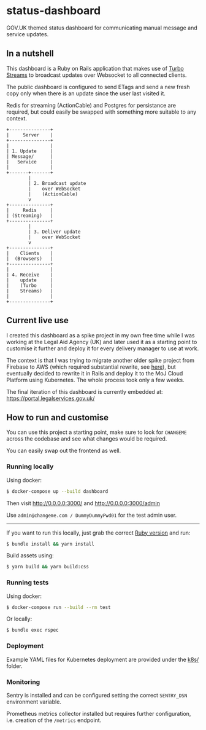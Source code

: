 # status-dashboard

GOV.UK themed status dashboard for communicating manual message and service updates.

## In a nutshell
This dashboard is a Ruby on Rails application that makes use of [Turbo Streams](https://turbo.hotwired.dev/handbook/introduction#turbo-streams%3A-deliver-live-page-changes) to broadcast updates over Websocket to all connected clients.

The public dashboard is configured to send ETags and send a new fresh copy only when there is an update since the user last visited it.

Redis for streaming (ActionCable) and Postgres for persistance are required, but could easily be swapped with something more suitable to any context.

```
+---------------+
|     Server    |
+---------------+
|               |
| 1. Update     |
| Message/      |
|   Service     |
|               |
+-------+-------+
        |
        | 2. Broadcast update
        |    over WebSocket
        |    (ActionCable)
        v
+---------------+
|     Redis     |
| (Streaming)   |
+---------------+
        |
        | 3. Deliver update
        |    over WebSocket
        v
+---------------+
|    Clients    |
|  (Browsers)   |
+---------------+
|               |
| 4. Receive    |
|    update     |
|    (Turbo     |
|    Streams)   |
|               |
+---------------+
```

## Current live use

I created this dashboard as a spike project in my own free time while I was working at the Legal Aid Agency (UK) and later used it as a starting point to customise it further and deploy it for every delivery manager to use at work.

The context is that I was trying to migrate another older spike project from Firebase to AWS (which required substantial rewrite, see [here](https://github.com/ministryofjustice/laa-service-status-dashboard/pull/36)), but eventually decided to rewrite it in Rails and deploy it to the MoJ Cloud Platform using Kubernetes. The whole process took only a few weeks.

The final iteration of this dashboard is currently embedded at: https://portal.legalservices.gov.uk/

## How to run and customise

You can use this project a starting point, make sure to look for `CHANGEME` across the codebase and see what changes would be required.

You can easily swap out the frontend as well.

### Running locally

Using docker:

```sh
$ docker-compose up --build dashboard
```

Then visit http://0.0.0.0:3000/ and http://0.0.0.0:3000/admin

Use `admin@changeme.com / DummyDummyPwd01` for the test admin user.

---

If you want to run this locally, just grab the correct [Ruby version](/.ruby-version) and run:

```sh
$ bundle install && yarn install
```

Build assets using:

```sh
$ yarn build && yarn build:css
```

### Running tests

Using docker:

```sh
$ docker-compose run --build --rm test
```

Or locally:

```sh
$ bundle exec rspec
```

### Deployment

Example YAML files for Kubernetes deployment are provided under the [k8s/](./k8s) folder.

### Monitoring

Sentry is installed and can be configured setting the correct `SENTRY_DSN` environment variable.

Prometheus metrics collector installed but requires further configuration, i.e. creation of the `/metrics` endpoint.
